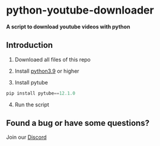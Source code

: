 # python-youtube-downloader
**A script to download youtube videos with python**


## Introduction

1. Downloaed all files of this repo

2. Install [python3.9](https://www.python.org/) or higher

3. Install pytube
```py
pip install pytube==12.1.0
```

4. Run the script

## Found a bug or have some questions?
Join our [Discord](https://discord.gg/9VSEt26ngV)
